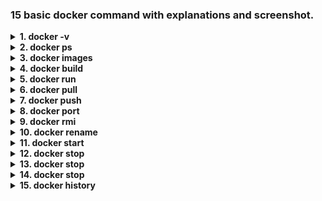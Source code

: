 ### 15 basic docker command with explanations and screenshot.

<!-- docker version  -->
<details><summary><b>  1. docker -v </b></summary>  
  
```
    - This command is used to know the version of the docker
```  
![docker_version](https://user-images.githubusercontent.com/114586341/194752237-431906c4-e100-4b26-ab59-e433cd8388d0.png)
</details>

<!-- docker container  -->
<details><summary><b>  2. docker ps </b></summary>  
  
```
    - This command is used to list down all docker container(s)
```  
![docker_ps](https://user-images.githubusercontent.com/114586341/194752244-49a49be2-bf4e-4e8f-b428-58e164d32a0d.png)
</details>

<!-- docker images  -->
<details><summary><b>  3. docker images </b></summary>  
  
```
    - This command is used to list down all docker images
```  
![docker_images](https://user-images.githubusercontent.com/114586341/194752241-02087f5a-87fc-496b-b7d6-7fea109093e8.png)
</details>

<!-- docker build  -->
<details><summary><b>  4. docker build </b></summary>  
  
```
    - Format : docker build -t <image_name:tag> .
    - This command is used to build the docker image with tag.
```  
![docker_build](https://user-images.githubusercontent.com/114586341/194752238-be124f05-ed37-488a-a951-fc212159c8e8.png)
</details>

<!-- docker run  -->
<details><summary><b>  5. docker run </b></summary>  
  
```
    - Format : docker run -d -p <hostport:containerport> <image_name:tag>
    - This command is used to run the docker image  as container
```  
![docker_run](https://user-images.githubusercontent.com/114586341/194752233-314635c7-e85c-4a07-ba38-463eb4dfd51e.png)
</details>

<!-- docker pull  -->
<details><summary><b>  6. docker pull </b></summary>  
  
```
    - Format : docker pull <image_name>
    - This command is used to pull docker image from docker hub
```  
![docker_pull](https://user-images.githubusercontent.com/114586341/194752245-2cc80cf8-f5e6-4187-8ddb-0551847830ec.png)
</details>

<!-- docker push  -->
<details><summary><b>  7. docker push </b></summary>  
  
```
    - Format : docker push <image_name:tag>
    - This command is used to push the local docker image to docker hub
```  
![docker_push](https://user-images.githubusercontent.com/114586341/194752246-9ccfcb5f-9dd5-494f-ba5d-ae5e27249c6f.png)
</details>


<!-- docker port  -->
<details><summary><b>  8. docker port </b></summary>  
  
```
    - Format : docker port <container_name>
    - This command is used to list the ports linked with the container
```  
![docker_port](https://user-images.githubusercontent.com/114586341/194752243-48827efe-c410-44d4-848f-6f867887e094.png)
</details>

<!-- docker rmi  -->
<details><summary><b>  9. docker rmi </b></summary>  
  
```
    - Format : docker port <image_name>
    - This command is used to remove the docker image
```  
![docker_rmi](https://user-images.githubusercontent.com/114586341/194752232-e78ea3f1-0d24-4bb1-a059-5d25e6e224bf.png)
</details>


<!-- docker rename  -->
<details><summary><b>  10. docker rename </b></summary>  
  
```
    - Format : docker port <oldname> <newname>
    - This command is used to rename the container name.
```  
![docker_rename](https://user-images.githubusercontent.com/114586341/194752230-b18ca689-8b5b-4d48-a25d-ba02224bca6f.png)
</details>

<!-- docker start  -->
<details><summary><b>  11. docker start </b></summary>  
  
```
    - Format : docker start <container_name>
    - This command is used to start the container.
```  
![docker_start](https://user-images.githubusercontent.com/114586341/194752234-5c3a78fb-a4e3-4a7d-b459-ffa7857ef1a5.png)
</details>

<!-- docker stop  -->
<details><summary><b>  12. docker stop </b></summary>  
  
```
    - Format : docker stop <container_name>
    - This command is used to start the container.
```  
![docker_stop](https://user-images.githubusercontent.com/114586341/194752235-193b5e9d-1af6-442d-bb8b-0984b4ad4807.png)
</details>

<!-- docker commit  -->
<details><summary><b>  13. docker stop </b></summary>  
  
```
    - Format : docker commit <commands> <container_ID> <image_name>
    - This command is used to create a new docker image with chages made in container.
```  
![docker_commit](https://user-images.githubusercontent.com/114586341/194752239-7a55851e-15e6-459a-a893-2881bc38df68.png)
</details>

<!-- docker inspect  -->
<details><summary><b>  14. docker stop </b></summary>  
  
```
    - Format : docker inspect <commands> <container_ID>
    - This command is used to inspect the values passed to docker container via dockerfile.
```  
![docker_inspect](https://user-images.githubusercontent.com/114586341/194752242-4ea076f1-9c60-45fd-9c2d-82f10bc618b9.png)
</details>

<!-- docker history  -->
<details><summary><b>  15. docker history </b></summary>  
  
```
    - Format : docker history <commands> <image_id>
    - This command is used to inspect the history of the image.
```  
![docker_history](https://user-images.githubusercontent.com/114586341/194752240-b8833dbe-9431-4744-b7d3-ff7e6d4b7661.png)
</details>